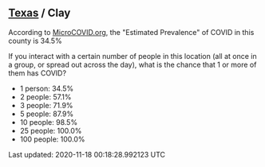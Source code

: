 
## [Texas](/united-states/texas) / Clay

According to [MicroCOVID.org](http://microcovid.org),
the "Estimated Prevalence" of COVID in this county is 34.5%

If you interact with a certain number of people in this location
(all at once in a group, or spread out across the day), what is the chance that
1 or more of them has COVID?

- 1 person: 34.5%
- 2 people: 57.1%
- 3 people: 71.9%
- 5 people: 87.9%
- 10 people: 98.5%
- 25 people: 100.0%
- 100 people: 100.0%

Last updated: 2020-11-18 00:18:28.992123 UTC
